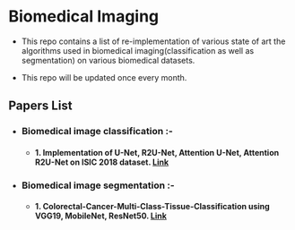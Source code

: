 # Biomedical Imaging

- This repo contains a list of re-implementation of various state of art the algorithms used in biomedical imaging(classification as well as segmentation) on various biomedical datasets.

- This repo will be updated once every month.

## Papers List

- ### Biomedical image classification :- 
  - #### 1.  Implementation of U-Net, R2U-Net, Attention U-Net, Attention R2U-Net on  ISIC 2018 dataset. [**Link**](https://github.com/shubhamOjha1000/Biomedical_Imaging/tree/main/Medical%20Image%20Segmentation/U-Net) 


- ### Biomedical image segmentation :-
  -  #### 1. Colorectal-Cancer-Multi-Class-Tissue-Classification using VGG19, MobileNet, ResNet50. [**Link**](https://github.com/shubhamOjha1000/Biomedical_Imaging/tree/main/Medical%20Image%20Classification/Colorectal-Cancer-Multi-Class-Tissue-Classification)
